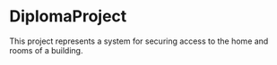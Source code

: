 # DiplomaProject
This project represents a system for securing access to the home and rooms of a building.
